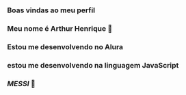 ### Boas vindas ao meu perfil

### Meu nome é Arthur Henrique 🐐

### Estou me desenvolvendo no Alura
### estou me desenvolvendo na linguagem JavaScript

### *MESSI*  🐐
 

